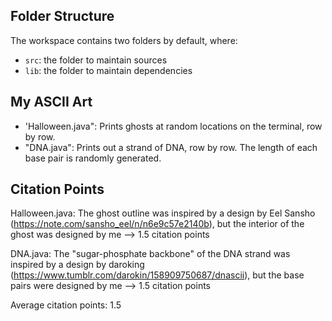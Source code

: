 ## Folder Structure

The workspace contains two folders by default, where:

- `src`: the folder to maintain sources
- `lib`: the folder to maintain dependencies

## My ASCII Art

- 'Halloween.java": Prints ghosts at random locations on the terminal, row by row.
- "DNA.java": Prints out a strand of DNA, row by row. The length of each base pair is randomly generated.


## Citation Points

Halloween.java: The ghost outline was inspired by a design by Eel Sansho (https://note.com/sansho_eel/n/n6e9c57e2140b), but the interior of the ghost was designed by me --> 1.5 citation points

DNA.java: The "sugar-phosphate backbone" of the DNA strand was inspired by a design by daroking (https://www.tumblr.com/darokin/158909750687/dnascii), but the base pairs were designed by me --> 1.5 citation points

Average citation points: 1.5